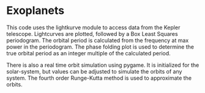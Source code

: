 # Exoplanets
This code uses the lightkurve module to access data from the Kepler telescope.
Lightcurves are plotted, followed by a Box Least Squares periodogram.
The orbital period is calculated from the frequency at max power in the periodogram.
The phase folding plot is used to determine the true orbital period as an integer multiple of the calculated period.

There is also a real time orbit simulation using pygame.
It is initialized for the solar-system, but values can be adjusted to simulate the orbits of any system.
The fourth order Runge-Kutta method is used to approximate the orbits.
